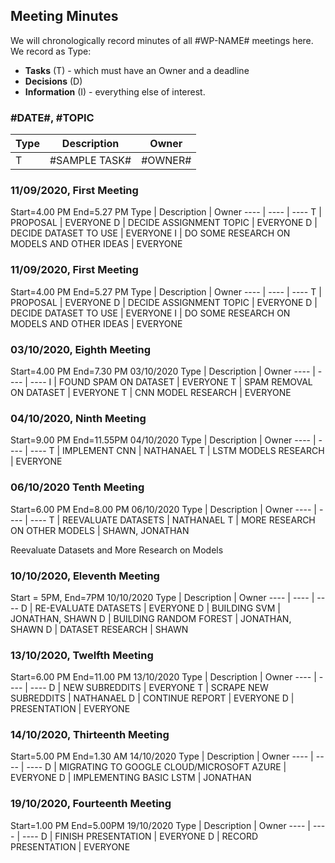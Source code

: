 ## Meeting Minutes

We will chronologically record minutes of all #WP-NAME# meetings here.  We record as Type:
* **Tasks** (T) - which must have an Owner and a deadline
* **Decisions** (D)
* **Information** (I) - everything else of interest.

### #DATE#, #TOPIC

Type | Description | Owner
---- | ---- | ----
T | #SAMPLE TASK# | #OWNER# 

### 11/09/2020, First Meeting
Start=4.00 PM End=5.27 PM
Type | Description | Owner
---- | ---- | ----
T | PROPOSAL | EVERYONE
D | DECIDE ASSIGNMENT TOPIC | EVERYONE
D | DECIDE DATASET TO USE | EVERYONE
I | DO SOME RESEARCH ON MODELS AND OTHER IDEAS | EVERYONE

### 11/09/2020, First Meeting
Start=4.00 PM End=5.27 PM
Type | Description | Owner
---- | ---- | ---- 
T | PROPOSAL | EVERYONE
D | DECIDE ASSIGNMENT TOPIC | EVERYONE
D | DECIDE DATASET TO USE | EVERYONE
I | DO SOME RESEARCH ON MODELS AND OTHER IDEAS | EVERYONE

### 03/10/2020, Eighth Meeting
Start=4.00 PM End=7.30 PM 03/10/2020
Type | Description | Owner
---- | ---- | ----
I | FOUND SPAM ON DATASET | EVERYONE
T | SPAM REMOVAL ON DATASET | EVERYONE
T | CNN MODEL RESEARCH | EVERYONE

### 04/10/2020, Ninth Meeting
Start=9.00 PM End=11.55PM 04/10/2020
Type | Description | Owner
---- | ---- | ----
T | IMPLEMENT CNN | NATHANAEL
T | LSTM MODELS RESEARCH | EVERYONE

### 06/10/2020 Tenth Meeting
Start=6.00 PM End=8.00 PM 06/10/2020
Type | Description | Owner
---- | ---- | ---- 
T | REEVALUATE DATASETS | NATHANAEL 
T | MORE RESEARCH ON OTHER MODELS | SHAWN, JONATHAN

Reevaluate Datasets and More Research on Models

### 10/10/2020, Eleventh Meeting
Start = 5PM, End=7PM 10/10/2020
Type | Description | Owner
---- | ---- | ---- 
D | RE-EVALUATE DATASETS | EVERYONE 
D | BUILDING SVM | JONATHAN, SHAWN
D | BUILDING RANDOM FOREST | JONATHAN, SHAWN
D | DATASET RESEARCH | SHAWN 

### 13/10/2020, Twelfth Meeting
Start=6.00 PM End=11.00 PM 13/10/2020
Type | Description | Owner
---- | ---- | ---- 
D | NEW SUBREDDITS | EVERYONE
T | SCRAPE NEW SUBREDDITS | NATHANAEL
D | CONTINUE REPORT | EVERYONE
D | PRESENTATION | EVERYONE

### 14/10/2020, Thirteenth Meeting
Start=5.00 PM End=1.30 AM 14/10/2020
Type | Description | Owner
---- | ---- | ---- 
D | MIGRATING TO GOOGLE CLOUD/MICROSOFT AZURE | EVERYONE 
D | IMPLEMENTING BASIC LSTM | JONATHAN

### 19/10/2020, Fourteenth Meeting
Start=1.00 PM End=5.00PM 19/10/2020
Type | Description | Owner
---- | ---- | ---- 
D | FINISH PRESENTATION | EVERYONE 
D | RECORD PRESENTATION | EVERYONE
